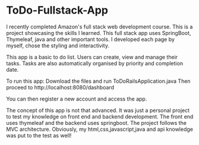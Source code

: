 # ToDo-Fullstack-App
I recently completed Amazon's full stack web development course. This is a project showcasing the skills I learned. This full stack app uses SpringBoot, Thymeleaf, java and other important tools. I developed each page by myself, chose the styling and interactivity.

This app is a basic to do list. Users can create, view and manage their tasks. 
Tasks are also automatically organised by priority and completion date.

To run this app:
Download the files and run ToDoRailsApplication.java
Then proceed to http://localhost:8080/dashboard

You can then register a new account and access the app.

The concept of this app is not that advanced. It was just a personal project to test my knowledge on front end and backend development. The front end uses thymeleaf and the backend uses springboot. The project follows the MVC architecture. Obviously, my html,css,javascript,java and api knowledge was put to the test as well!
